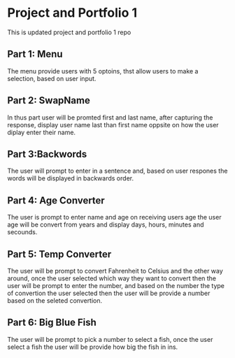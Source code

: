 # Project and Portfolio 1
 This is updated project and portfolio 1 repo
 
## Part 1: Menu
The menu provide users with 5 optoins, thst allow users to make a selection, based on user input.

## Part 2: SwapName
In thus part user will be promted first and last name, after capturing the response, display user name last than first name oppsite on how the user diplay enter their name.

## Part 3:Backwords 
The user will prompt to enter in a sentence and, based on user respones the words will be displayed in backwards order.

## Part 4: Age Converter
The user is prompt to enter name and age on receiving users age the user age will be convert from years and display days, hours, minutes and secounds.

## Part 5: Temp Converter
The user will be prompt to convert Fahrenheit to Celsius and the other way around, once the user selected which way they want to convert then the user will be prompt to enter the number, and based on the number the type of convertion the user selected then the user will be provide a number based on the seleted convertion.

## Part 6: Big Blue Fish
The user will be prompt to pick a number to select a fish, once the user select a fish the user will be provide how big the fish in ins.